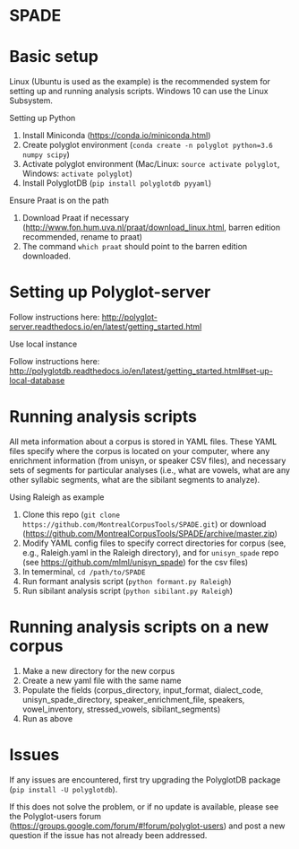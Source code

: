 # SPADE

Basic setup
===========

Linux (Ubuntu is used as the example) is the recommended system for setting up and running
analysis scripts.  Windows 10 can use the Linux Subsystem.

Setting up Python

1. Install Miniconda (https://conda.io/miniconda.html)
2. Create polyglot environment (`conda create -n polyglot python=3.6 numpy scipy`)
3. Activate polyglot environment (Mac/Linux: `source activate polyglot`, Windows: `activate polyglot`)
4. Install PolyglotDB (`pip install polyglotdb pyyaml`)

Ensure Praat is on the path

1. Download Praat if necessary (http://www.fon.hum.uva.nl/praat/download_linux.html, barren edition recommended, rename to praat)
2. The command `which praat` should point to the barren edition downloaded.


Setting up Polyglot-server
==========================

Follow instructions here: http://polyglot-server.readthedocs.io/en/latest/getting_started.html

Use local instance

Follow instructions here: http://polyglotdb.readthedocs.io/en/latest/getting_started.html#set-up-local-database

Running analysis scripts
========================

All meta information about a corpus is stored in YAML files.  These YAML files specify where the corpus is located on your computer, where any enrichment information (from unisyn, or speaker CSV files), and necessary sets of segments for particular analyses (i.e., what are vowels, what are any other syllabic segments, what are the sibilant segments to analyze).

Using Raleigh as example

1. Clone this repo (`git clone https://github.com/MontrealCorpusTools/SPADE.git`) or download (https://github.com/MontrealCorpusTools/SPADE/archive/master.zip)
2. Modify YAML config files to specify correct directories for corpus (see, e.g., Raleigh.yaml in the Raleigh directory), and for `unisyn_spade` repo (see https://github.com/mlml/unisyn_spade)
   for the csv files)
3. In temerminal, `cd /path/to/SPADE`
4. Run formant analysis script (`python formant.py Raleigh`)
5. Run sibilant analysis script (`python sibilant.py Raleigh`)

Running analysis scripts on a new corpus
========================================

1. Make a new directory for the new corpus
2. Create a new yaml file with the same name
3. Populate the fields (corpus_directory, input_format, dialect_code, unisyn_spade_directory, speaker_enrichment_file, speakers, vowel_inventory, stressed_vowels, sibilant_segments)
4. Run as above

Issues
======

If any issues are encountered, first try upgrading the PolyglotDB package (`pip install -U polyglotdb`).

If this does not solve the problem, or if no update is available, please see the Polyglot-users forum (https://groups.google.com/forum/#!forum/polyglot-users)
and post a new question if the issue has not already been addressed.
